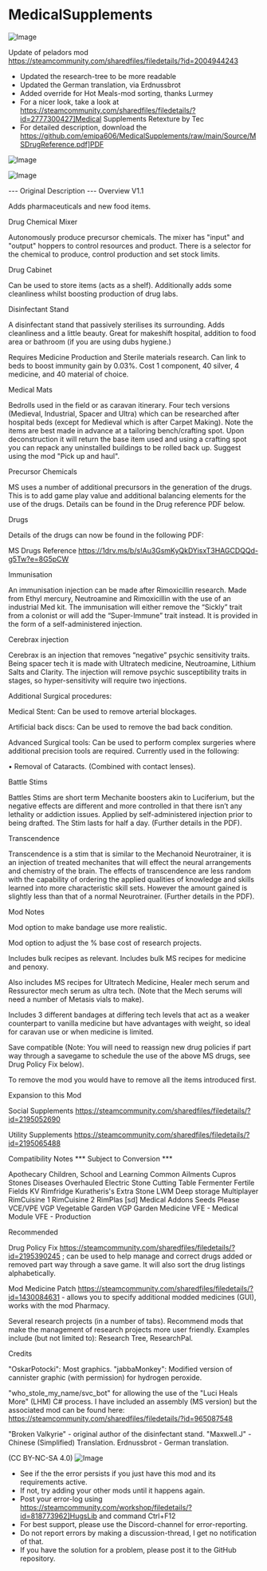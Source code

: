 # MedicalSupplements

![Image](https://i.imgur.com/buuPQel.png)

Update of peladors mod
https://steamcommunity.com/sharedfiles/filedetails/?id=2004944243

- Updated the research-tree to be more readable
- Updated the German translation, via Erdnussbrot
- Added override for Hot Meals-mod sorting, thanks Lurmey
- For a nicer look, take a look at https://steamcommunity.com/sharedfiles/filedetails/?id=2777300427]Medical Supplements Retexture by Tec
- For detailed description, download the https://github.com/emipa606/MedicalSupplements/raw/main/Source/MSDrugReference.pdf]PDF

![Image](https://i.imgur.com/pufA0kM.png)

	
![Image](https://i.imgur.com/Z4GOv8H.png)


--- Original Description ---
Overview
V1.1

Adds pharmaceuticals and new food items.

Drug Chemical Mixer

Autonomously produce precursor chemicals. The mixer has "input" and "output" hoppers to control resources and product. There is a selector for the chemical to produce, control production and set stock limits.

Drug Cabinet

Can be used to store items (acts as a shelf). Additionally adds some cleanliness whilst boosting production of drug labs.

Disinfectant Stand

A disinfectant stand that passively sterilises its surrounding. Adds cleanliness and a little beauty. Great for makeshift hospital, addition to food area or bathroom (if you are using dubs hygiene.)

Requires Medicine Production and Sterile materials research. Can link to beds to boost immunity gain by 0.03%. Cost 1 component, 40 silver, 4 medicine, and 40 material of choice.

Medical Mats

Bedrolls used in the field or as caravan itinerary. Four tech versions (Medieval, Industrial, Spacer and Ultra) which can be researched after hospital beds (except for Medieval which is after Carpet Making). Note the items are best made in advance at a tailoring bench/crafting spot. Upon deconstruction it will return the base item used and using a crafting spot you can repack any uninstalled buildings to be rolled back up. Suggest using the mod "Pick up and haul".

Precursor Chemicals

MS uses a number of additional precursors in the generation of the drugs. This is to add game play value and additional balancing elements for the use of the drugs. Details can be found in the Drug reference PDF below.

Drugs

Details of the drugs can now be found in the following PDF:

MS Drugs Reference
https://1drv.ms/b/s!Au3GsmKyQkDYisxT3HAGCDQQd-g5Tw?e=8G5pCW


Immunisation

An immunisation injection can be made after Rimoxicillin research. Made from Ethyl mercury, Neutroamine and Rimoxicillin with the use of an industrial Med kit. The immunisation will either remove the “Sickly” trait from a colonist or will add the “Super-Immune” trait instead. It is provided in the form of a self-administered injection.

Cerebrax injection

Cerebrax is an injection that removes “negative” psychic sensitivity traits. Being spacer tech it is made with Ultratech medicine, Neutroamine, Lithium Salts and Clarity. The injection will remove psychic susceptibility traits in stages, so hyper-sensitivity will require two injections.


Additional Surgical procedures:

Medical Stent: Can be used to remove arterial blockages.

Artificial back discs: Can be used to remove the bad back condition.

Advanced Surgical tools: Can be used to perform complex surgeries where additional precision tools are required. Currently used in the following:

• Removal of Cataracts. (Combined with contact lenses).

Battle Stims

Battles Stims are short term Mechanite boosters akin to Luciferium, but the negative effects are different and more controlled in that there isn’t any lethality or addiction issues. Applied by self-administered injection prior to being drafted. The Stim lasts for half a day. (Further details in the PDF).

Transcendence

Transcendence is a stim that is similar to the Mechanoid Neurotrainer, it is an injection of treated mechanites that will effect the neural arrangements and chemistry of the brain. The effects of transcendence are less random with the capability of ordering the applied qualities of knowledge and skills learned into more characteristic skill sets. However the amount gained is slightly less than that of a normal Neurotrainer. (Further details in the PDF).


Mod Notes

Mod option to make bandage use more realistic.

Mod option to adjust the % base cost of research projects.

Includes bulk recipes as relevant. Includes bulk MS recipes for medicine and penoxy.

Also includes MS recipes for Ultratech Medicine, Healer mech serum and Ressurector mech serum as ultra tech. (Note that the Mech serums will need a number of Metasis vials to make).

Includes 3 different bandages at differing tech levels that act as a weaker counterpart to vanilla medicine but have advantages with weight, so ideal for caravan use or when medicine is limited.

Save compatible (Note: You will need to reassign new drug policies if part way through a savegame to schedule the use of the above MS drugs, see Drug Policy Fix below).

To remove the mod you would have to remove all the items introduced first.


Expansion to this Mod

Social Supplements
https://steamcommunity.com/sharedfiles/filedetails/?id=2195052690

Utility Supplements
https://steamcommunity.com/sharedfiles/filedetails/?id=2195065488


Compatibility Notes
*** Subject to Conversion ***

Apothecary
Children, School and Learning
Common Ailments
Cupros Stones
Diseases Overhauled
Electric Stone Cutting Table
Fermenter
Fertile Fields
KV Rimfridge
Kuratheris's Extra Stone
LWM Deep storage
Multiplayer
RimCuisine 1
RimCuisine 2
RimPlas
[sd] Medical Addons
Seeds Please
VCE/VPE
VGP Vegetable Garden
VGP Garden Medicine
VFE - Medical Module
VFE - Production

Recommended

Drug Policy Fix https://steamcommunity.com/sharedfiles/filedetails/?id=2195390245 ; can be used to help manage and correct drugs added or removed part way through a save game. It will also sort the drug listings alphabetically.

Mod Medicine Patch https://steamcommunity.com/sharedfiles/filedetails/?id=1430084631 - allows you to specify additional modded medicines (GUI), works with the mod Pharmacy.

Several research projects (in a number of tabs). Recommend mods that make the management of research projects more user friendly. Examples include (but not limited to): Research Tree, ResearchPal.


Credits

"OskarPotocki": Most graphics.
"jabbaMonkey": Modified version of cannister graphic (with permission) for hydrogen peroxide.

"who_stole_my_name/svc_bot" for allowing the use of the "Luci Heals More" (LHM) C# process. I have included an assembly (MS version) but the associated mod can be found here: https://steamcommunity.com/sharedfiles/filedetails/?id=965087548

"Broken Valkyrie" - original author of the disinfectant stand.
"Maxwell.J" - Chinese (Simplified) Translation.
Erdnussbrot - German translation.

(CC BY-NC-SA 4.0)
![Image](https://i.imgur.com/PwoNOj4.png)



-  See if the the error persists if you just have this mod and its requirements active.
-  If not, try adding your other mods until it happens again.
-  Post your error-log using https://steamcommunity.com/workshop/filedetails/?id=818773962]HugsLib and command Ctrl+F12
-  For best support, please use the Discord-channel for error-reporting.
-  Do not report errors by making a discussion-thread, I get no notification of that.
-  If you have the solution for a problem, please post it to the GitHub repository.



